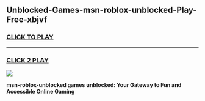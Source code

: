 
## Unblocked-Games-msn-roblox-unblocked-Play-Free-xbjvf
<h3>
<a href="https://premium76.site?title=msn-roblox-unblocked&ref=18A1">CLICK TO PLAY</a></h3>
<hr>

<h3>
<a href="https://premium76.site?title=msn-roblox-unblocked&ref=18A1">CLICK 2 PLAY</a>
  
</h3>

<a href="https://premium76.site?title=msn-roblox-unblocked&ref=18A1"><img src="https://clearcache.store/games.png"></a>


**msn-roblox-unblocked games unblocked: Your Gateway to Fun and Accessible Online Gaming**

